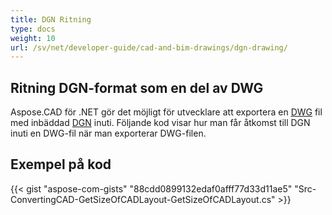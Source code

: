 ```yaml
---
title: DGN Ritning
type: docs
weight: 10
url: /sv/net/developer-guide/cad-and-bim-drawings/dgn-drawing/
---
```


## **Ritning DGN-format som en del av DWG**

Aspose.CAD för .NET gör det möjligt för utvecklare att exportera en [DWG](https://docs.fileformat.com/cad/dwg/) fil med inbäddad [DGN](https://docs.fileformat.com/cad/dgn/) inuti. Följande kod visar hur man får åtkomst till DGN inuti en DWG-fil när man exporterar DWG-filen.

## Exempel på kod

{{< gist "aspose-com-gists" "88cdd0899132edaf0afff77d33d11ae5" "Src-ConvertingCAD-GetSizeOfCADLayout-GetSizeOfCADLayout.cs" >}}
